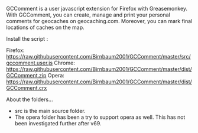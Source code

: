 GCComment is a user javascript extension for Firefox with Greasemonkey. With GCComment, you can create, manage and 
print your personal comments for geocaches on geocaching.com. Moreover, you can mark final locations of caches on 
the map.

Install the script :

Firefox: https://raw.githubusercontent.com/Birnbaum2001/GCComment/master/src/gccomment.user.js
Chrome: https://raw.githubusercontent.com/Birnbaum2001/GCComment/master/dist/GCComment.zip
Opera: https://raw.githubusercontent.com/Birnbaum2001/GCComment/master/dist/GCComment.crx

About the folders...
- src is the main source folder.
- The opera folder has been a try to support opera as well. This has not been investigated further after v69.
